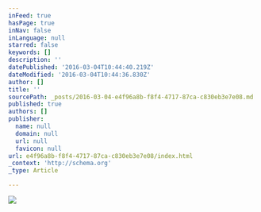 ```yaml
---
inFeed: true
hasPage: true
inNav: false
inLanguage: null
starred: false
keywords: []
description: ''
datePublished: '2016-03-04T10:44:40.219Z'
dateModified: '2016-03-04T10:44:36.830Z'
author: []
title: ''
sourcePath: _posts/2016-03-04-e4f96a8b-f8f4-4717-87ca-c830eb3e7e08.md
published: true
authors: []
publisher:
  name: null
  domain: null
  url: null
  favicon: null
url: e4f96a8b-f8f4-4717-87ca-c830eb3e7e08/index.html
_context: 'http://schema.org'
_type: Article

---
```

![](https://s3-us-west-2.amazonaws.com/the-grid-img/p/d50ce3e992955ffc800544a2864f8e9f7bd1fe14.png)
